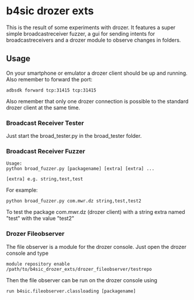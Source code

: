 # b4sic drozer exts

This is the result of some experiments with drozer. It features a super simple broadcastreceiver fuzzer, a gui for sending intents for broadcastreceivers and a drozer module to observe changes in folders. 

## Usage

On your smartphone or emulator a drozer client should be up and running. Also remember to forward the port:

```
adbsdk forward tcp:31415 tcp:31415
```

Also remember that only one drozer connection is possible to the standard drozer client at the same time. 

### Broadcast Receiver Tester

Just start the broad_tester.py in the broad_tester folder. 

### Broadcast Receiver Fuzzer

```
Usage:
python broad_fuzzer.py [packagename] [extra] [extra] ...

[extra]	e.g. string,test,test
```

For example:

```
python broad_fuzzer.py com.mwr.dz string,test,test2
```

To test the package com.mwr.dz (drozer client) with a string extra named "test" with the value "test2" 

### Drozer Fileobserver

The file observer is a module for the drozer console. Just open the drozer console and type

```
module repository enable /path/to/b4sic_drozer_exts/drozer_fileobserver/testrepo
```

Then the file observer can be run on the drozer console using 

```
run b4sic.fileobserver.classloading [packagename]
```
